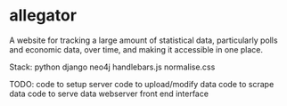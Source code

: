 # allegator
A website for tracking a large amount of statistical data, particularly polls and economic data, over time, and making it accessible in one place.

Stack:
  python
  django
  neo4j
  handlebars.js
  normalise.css
  
TODO:
  code to setup server
  code to upload/modify data
  code to scrape data
  code to serve data
  webserver
  front end interface
